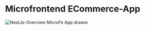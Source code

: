 # Microfrontend ECommerce-App
![NestJs-Overview MicroFe App drawio](https://user-images.githubusercontent.com/86466679/188176468-d490dafb-a0f8-404d-9dc8-6e8b802cd9ae.png)
